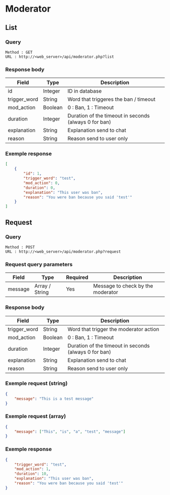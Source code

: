 # Moderator

## List

### Query 
```
Method : GET
URL : http://<web_server>/api/moderator.php?list
```

### Response body
Field | Type | Description
---|---|---
id | Integer | ID in database
trigger_word | String | Word that triggeres the ban / timeout
mod_action | Boolean | 0 : Ban, 1 : Timeout
duration | Integer | Duration of the timeout in seconds (always 0 for ban)
explanation | String | Explanation send to chat
reason | String | Reason send to user only

### Exemple response
```json
[
    {
        "id": 1,
        "trigger_word": "test",
        "mod_action": 0,
        "duration": 0,
        "explanation": "This user was ban",
        "reason": "You were ban because you said 'test'"
    }
]
```

## Request

### Query 
```
Method : POST
URL : http://<web_server>/api/moderator.php?request
```
### Request query parameters
Field | Type | Required | Description
---|---|---|---
message | Array / String | Yes | Message to check by the moderator

### Response body
Field | Type | Description
---|---|---
trigger_word | String | Word that trigger the moderator action
mod_action | Boolean | 0 : Ban, 1 : Timeout
duration | Integer | Duration of the timeout in seconds (always 0 for ban)
explanation | String | Explanation send to chat
reason | String | Reason send to user only

### Exemple request (string)
```json
{
    "message": "This is a test message"
}
```

### Exemple request (array)
```json
{
    "message": ["This", "is", "a", "test", "message"]
}
```

### Exemple response
```json
{
    "trigger_word": "test",
    "mod_action": 1,
    "duration": 10,
    "explanation": "This user was ban",
    "reason": "You were ban because you said 'test'"
}
```
